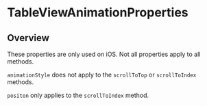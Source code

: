 # TableViewAnimationProperties

<ProxySummary/>

## Overview

These properties are only used on iOS. Not all properties apply to all methods.

`animationStyle` does not apply to the `scrollToTop` or `scrollToIndex` methods.

`positon` only applies to the `scrollToIndex` method.

<ApiDocs/>
